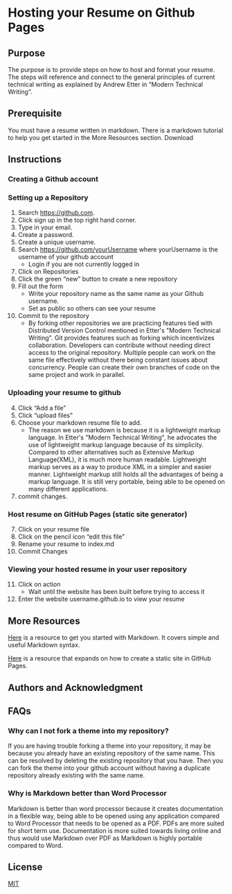 # Hosting your Resume on Github Pages

## Purpose
The purpose is to provide steps on how to host and format your resume. The steps will reference and connect to the general principles of current technical writing as explained by Andrew Etter in “Modern Technical Writing”.

## Prerequisite
You must have a resume written in markdown. There is a markdown tutorial to help you get started in the More Resources section. Download 

## Instructions
### Creating a Github account
### Setting up a Repository
1. Search https://github.com.
2. Click sign up in the top right hand corner.
3. Type in your email.
4. Create a password.
5. Create a unique username.
6. Search https://github.com/yourUsername where yourUsername is the username of your github account
     * Login if you are not currently logged in
7. Click on Repositories
8. Click the green “new” button to create a new repository
9. Fill out the form
     * Write your repository name as the same name as your Github username.
     * Set as public so others can see your resume
10. Commit to the repository
     * By forking other repositories we are practicing features tied with Distributed Version Control mentioned in Etter's "Modern Technical Writing". Git provides features such as forking which incentivizes collaboration. Developers can contribute without needing direct access to the original repository. Multiple people can work on the same file effectively without there being constant issues about concurrency. People can create their own branches of code on the same project and work in parallel.
### Uploading your resume to github
4. Click “Add a file”
5. Click “upload files"
6. Choose your markdown resume file to add. 
     * The reason we use markdown is because it is a lightweight markup language. In Etter's "Modern Technical Writing", he advocates the use of lightweight markup language because of its simplicity. Compared to other alternatives such as Extensive Markup Language(XML), it is much more human readable. Lightweight markup serves as a way to produce XML in a simpler and easier manner. Lightweight markup still holds all the advantages of being a markup language. It is still very portable, being able to be opened on many different applications. 
7. commit changes. 
### Host resume on GitHub Pages (static site generator)
7. Click on your resume file
8. Click on the pencil icon “edit this file”
9. Rename your resume to index.md
10. Commit Changes
### Viewing your hosted resume in your user repository
11. Click on action
     * Wait until the website has been built before trying to access it
12. Enter the website username.github.io to view your resume


	
## More Resources
[Here](https://www.youtube.com/watch?v=qhoXn4bIE1s) is a resource to get you started with Markdown. It covers simple and useful Markdown syntax.

[Here](https://www.youtube.com/watch?v=g6AJ9qPPoyc) is a resource that expands on how to create a static site in GitHub Pages.



## Authors and Acknowledgment

## FAQs
### Why can I not fork a theme into my repository?

If you are having trouble forking a theme into your repository, it may be because you already have an existing repository of the same name. This can be resolved by deleting the existing repository that you have. Then you can fork the theme into your github account without having a duplicate repository already existing with the same name.

### Why is Markdown better than Word Processor
Markdown is better than word processor because it creates documentation in a flexible way, being able to be opened using any application compared to Word Processor that needs to be opened as a PDF. PDFs are more suited for short term use. Documentation is more suited towards living online and thus would use Markdown over PDF as Markdown is highly portable compared to Word. 


## License

[MIT](https://choosealicense.com/licenses/mit/)
